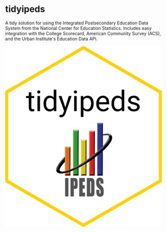 # tidyipeds
A tidy solution for using the Integrated Postsecondary Education Data System from the National Center for Education Statistics.  Includes easy integration with the College Scorecard, American Community Survey (ACS), and the Urban Institute's Education Data API.

<img src="tidyipeds.png" align="right" />
